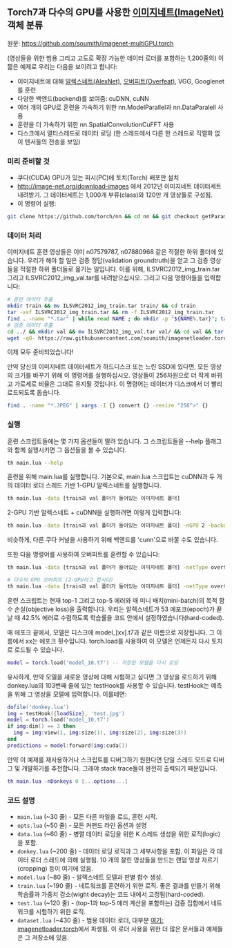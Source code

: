 ## Torch7과 다수의 GPU를 사용한 [이미지네트(ImageNet)](http://image-net.org/download-images) 객체 분류

원문: https://github.com/soumith/imagenet-multiGPU.torch

(영상들을 위한 범용 그리고 고도로 확장 가능한 데이터 로더를 포함하는 1,200줄의) 이 짧은 예제로 우리는 다음을 보이려고 합니다:
- 이미지네트에 대해 [알렉스네트(AlexNet)](http://papers.nips.cc/paper/4824-imagenet-classification-with-deep-convolutional-neural-networks), [오버피트(Overfeat)](http://arxiv.org/abs/1312.6229), VGG, Googlenet를 훈련
- 다양한 백엔드(backend)를 보여줌: cuDNN, cuNN
- 여러 개의 GPU로 훈련을 가속하기 위한 nn.ModelParallel과 nn.DataParalell 사용
- 훈련을 더 가속하기 위한 nn.SpatialConvolutionCuFFT 사용
- 디스크에서 멀티스레드로 데이터 로딩 (한 스레드에서 다른 한 스레드로 직렬화 없이 텐서들의 전송을 보임)

### 미리 준비할 것
- 쿠다(CUDA) GPU가 있는 피시(PC)에 토치(Torch) 배포판 설치
- http://image-net.org/download-images 에서 2012년 이미지네트 데이터세트 내려받기. 그 데이터세트는 1,000개 부류(class)와 120만 개 영상들로 구성됨.
- 이 명령어 실행:
```bash
git clone https://github.com/torch/nn && cd nn && git checkout getParamsByDevice && luarocks make rocks/nn-scm-1.rockspec
```

### 데이터 처리
이미지네트 훈련 영상들은 이미 n07579787, n07880968 같은 적절한 하위 폴더에 있습니다. 우리가 해야 할 일은 검증 정답(validation groundtruth)을 얻고 그 검증 영상들을 적절한 하위 폴더들로 옮기는 일입니다. 이를 위해, ILSVRC2012_img_train.tar 그리고 ILSVRC2012_img_val.tar를 내려받으십시오. 그리고 다음 명령어들을 입력합니다:

```bash
# 훈련 데이터 추출
mkdir train && mv ILSVRC2012_img_train.tar train/ && cd train
tar -xvf ILSVRC2012_img_train.tar && rm -f ILSVRC2012_img_train.tar
find . -name "*.tar" | while read NAME ; do mkdir -p "${NAME%.tar}"; tar -xvf "${NAME}" -C "${NAME%.tar}"; rm -f "${NAME}"; done
# 검증 데이터 추출
cd ../ && mkdir val && mv ILSVRC2012_img_val.tar val/ && cd val && tar -xvf ILSVRC2012_img_val.tar
wget -qO- https://raw.githubusercontent.com/soumith/imagenetloader.torch/master/valprep.sh | bash
```

이제 모두 준비되었습니다!

만약 당신의 이미지네트 데이터세트가 하드디스크 또는 느린 SSD에 있다면, 모든 영상의 크기를 바꾸기 위해 이 명령어를 실행하십시오. 영상들이 256차원으로 더 작게 바뀌고 가로세로 비율은 그대로 유지될 것입니다. 이 명령어는 데이터가 디스크에서 더 빨리 로드되도록 돕습니다.

```bash
find . -name "*.JPEG" | xargs -I {} convert {} -resize "256^>" {}
```

### 실행
훈련 스크립트들에는 몇 가지 옵션들이 딸려 있습니다. 그 스크립트들을 --help 플래그와 함께 실행시키면 그 옵션들을 볼 수 있습니다. 
```bash
th main.lua --help
```

훈련을 위해 main.lua를 실행합니다.
기본으로, main.lua 스크립트는 cuDNN과 두 개의 데이터 로더 스레드 기반 1-GPU 알렉스네트를 실행합니다.
```bash
th main.lua -data [train과 val 폴더가 들어있는 이미지네트 폴더]
```

2-GPU 기반 알렉스네트 + cuDNN을 실행하려면 이렇게 입력합니다:
```bash
th main.lua -data [train과 val 폴더가 들어있는 이미지네트 폴더] -nGPU 2 -backend cudnn -netType alexnet
```
비슷하게, 다른 쿠다 커널을 사용하기 위해 백엔드를 'cunn'으로 바꿀 수도 있습니다. 

또한 다음 명령어를 사용하여 오버피트를 훈련할 수 있습니다:
```bash
th main.lua -data [train과 val 폴더가 들어있는 이미지네트 폴더] -netType overfeat

# 다수의 GPU 오버피트 (2-GPU라고 합시다)
th main.lua -data [train과 val 폴더가 들어있는 이미지네트 폴더] -netType overfeat -nGPU 2
```

훈련 스크립트는 현재 top-1 그리고 top-5 에러와 매 미니 배치(mini-batch)의 목적 함수 손실(objective loss)을 출력합니다.
우리는 알렉스네트가 53 에포크(epoch)가 끝날 때 42.5% 에러로 수렴하도록 학습률을 코드 안에서 설정하였습니다(hard-coded).

매 에포크 끝에서, 모델은 디스크에 model_[xx].t7과 같은 이름으로 저장됩니다. 그 이름에서 xx는 에포크 횟수입니다.
torch.load를 사용하여 이 모델은 언제든지 다시 토치로 로드될 수 있습니다.
```lua
model = torch.load('model_10.t7') -- 저장된 모델을 다시 로딩
```

유사하게, 만약 모델을 새로운 영상에 대해 시험하고 싶다면 그 영상을 로드하기 위해 donkey.lua의 103번째 줄에 있는 testHook를 사용할 수 있습니다. testHook는 예측을 위해 그 영상을 모델에 입력합니다. 이를테면:
```lua
dofile('donkey.lua')
img = testHook({loadSize}, 'test.jpg')
model = torch.load('model_10.t7')
if img:dim() == 3 then
  img = img:view(1, img:size(1), img:size(2), img:size(3))
end
predictions = model:forward(img:cuda())
```

만약 이 예제를 재사용하거나 스크립트를 디버그하기 원한다면 단일 스레드 모드로 디버그 및 개발하기를 추천합니다. 그래야 stack trace들이 완전히 출력되기 때문입니다.
```lua
th main.lua -nDonkeys 0 [...options...]
```

### 코드 설명
- `main.lua` (~30 줄) - 모든 다른 파일을 로드, 훈련 시작.
- `opts.lua` (~50 줄) - 모든 커맨드 라인 옵션과 설명
- `data.lua` (~60 줄) - 병렬 데이터 로딩을 위한 K 스레드 생성을 위한 로직(logic)을 포함.
- `donkey.lua` (~200 줄) - 데이터 로딩 로직과 그 세부사항을 포함. 이 파일은 각 데이터 로더 스레드에 의해 실행됨. 10 개의 잘린 영상들을 만드는 랜덤 영상 자르기(cropping) 등이 여기에 있음.
- `model.lua` (~80 줄) - 알렉스네트 모델과 판별 함수 생성.
- `train.lua` (~190 줄) - 네트워크를 훈련하기 위한 로직. 좋은 결과를 만들기 위해 학습률과 가중치 감소(wight decay)는 코드 내에서 고정됨(hard-coded).
- `test.lua` (~120 줄) - (top-1과 top-5 에러 계산을 포함하는) 검증 집합에서 네트워크를 시험하기 위한 로직.
- `dataset.lua` (~430 줄) - 범용 데이터 로더, 대부분 [여기: imagenetloader.torch](https://github.com/soumith/imagenetloader.torch)에서 파생됨. 이 로더 사용을 위한 더 많은 문서들과 예제들은 그 저장소에 있음.
